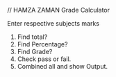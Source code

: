 // HAMZA ZAMAN
Grade Calculator

Enter respective subjects marks

1. Find total?
2. Find Percentage?
3. Find Grade?
4. Check pass or fail.
5. Combined all and show Output.
